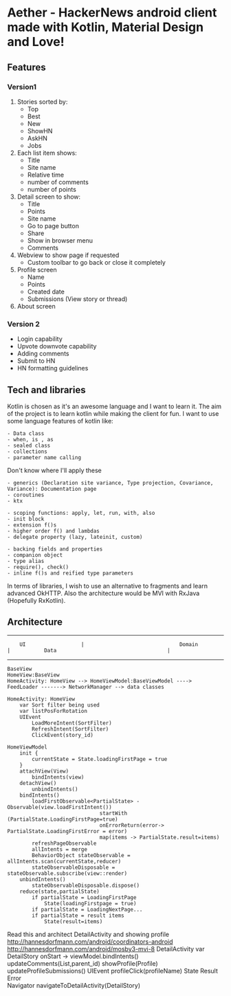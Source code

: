 # Aether - HackerNews android client made with Kotlin, Material Design and Love!

## Features

### Version1
1. Stories sorted by:
	- Top
	- Best
	- New
	- ShowHN
	- AskHN
	- Jobs
2. Each list item shows:
	- Title
	- Site name
	- Relative time
	- number of comments
	- number of points
3. Detail screen to show:
	- Title
	- Points
	- Site name
	- Go to page button
	- Share
	- Show in browser menu
	- Comments
4. Webview to show page if requested
	- Custom toolbar to go back or close it completely
5. Profile screen
	- Name
	- Points
	- Created date
	- Submissions (View story or thread)
6. About screen

### Version 2
- Login capability
- Upvote downvote capability
- Adding comments
- Submit to HN
- HN formatting guidelines


## Tech and libraries 
Kotlin is chosen as it's an awesome language and I want to learn it. The aim of the project is to learn kotlin while making the client for fun. 
I want to use some language features of kotlin like:

	- Data class
	- when, is , as
	- sealed class
	- collections
	- parameter name calling
	
Don't know where I'll apply these 
   	
	- generics (Declaration site variance, Type projection, Covariance, Variance): Documentation page
	- coroutines
    - ktx
    
	- scoping functions: apply, let, run, with, also
	- init block
	- extension f()s
	- higher order f() and lambdas
	- delegate property (lazy, lateinit, custom)
	
	- backing fields and properties
	- companion object
	- type alias
	- require(), check()
	- inline f()s and reified type parameters
	
In terms of libraries, I wish to use an alternative to fragments and learn advanced OkHTTP. 
Also the architecture would be MVI with RxJava (Hopefully RxKotlin).


## Architecture
---------------------------------------------------------------------------------------------------------------------------------------------------------
		UI					|								Domain									|			Data									|
---------------------------------------------------------------------------------------------------------------------------------------------------------
    BaseView
    HomeView:BaseView
    HomeActivity: HomeView --> HomeViewModel:BaseViewModel ----> FeedLoader -------> NetworkManager --> data classes    
        
	HomeActivity: HomeView 														
		var Sort filter being used
		var listPosForRotation
        UIEvent
			LoadMoreIntent(SortFilter)
			RefreshIntent(SortFilter)
			ClickEvent(story_id)
				
	HomeViewModel
		init {
			currentState = State.loadingFirstPage = true
		}
		attachView(View)
			bindIntents(view)
		detachView()
			unbindIntents()
		bindIntents()
			loadFirstObservable<PartialState> - Observable(view.loadFirstIntent())
								  startWith (PartialState.LoadingFirstPage=true)
								  onErrorReturn(error-> PartialState.LoadingFirstError = error)
								  map(items -> PartialState.result=items)
			refreshPageObservable
			allIntents = merge
			BehaviorObject stateObservable = allIntents.scan(currentState,reducer)
			stateObservableDisposable = stateObservable.subscribe(view::render)
		unbindIntents()
			stateObservableDisposable.dispose()
		reduce(state,partialState)
			if partialState = LoadingFirstPage
				State(loadingFirstpage = true)
			if partialState = LoadingNextPage...
			if partialState = result items
				State(result=items)	
				
			
			
Read this and architect DetailActivity and showing profile
	http://hannesdorfmann.com/android/coordinators-android
	http://hannesdorfmann.com/android/mosby3-mvi-8
	DetailActivity
		var DetailStory
		onStart -> viewModel.bindIntents()
		updateComments(List<Comments>,parent_id)
		showProfile(Profile)
		updateProfileSubmissions()
		UIEvent
			profileClick(profileName)
		State
			Result
			Error		
	Navigator
		navigateToDetailActivity(DetailStory)
		

